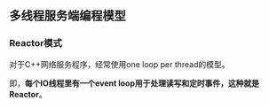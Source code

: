 ## 多线程服务端编程模型

### Reactor模式
对于C++网络服务程序，经常使用one loop per thread的模型。

即，**每个IO线程里有一个event loop用于处理读写和定时事件，这种就是Reactor**。